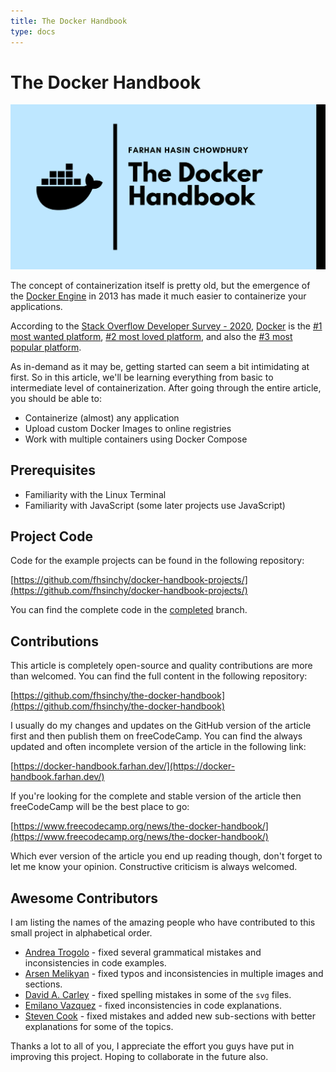 ```yaml
---
title: The Docker Handbook
type: docs
---
```


# The Docker Handbook

![](docker-handbook-preview.png)

The concept of containerization itself is pretty old, but the emergence of the [Docker Engine](https://docs.docker.com/get-started/overview/#docker-engine) in 2013 has made it much easier to containerize your applications.

According to the [Stack Overflow Developer Survey - 2020](https://insights.stackoverflow.com/survey/2020#overview), [Docker](https://docker.com/) is the [\#1 most wanted platform](https://insights.stackoverflow.com/survey/2020#technology-most-loved-dreaded-and-wanted-platforms-wanted5), [\#2 most loved platform](https://insights.stackoverflow.com/survey/2020#technology-most-loved-dreaded-and-wanted-platforms-loved5), and also the [\#3 most popular platform](https://insights.stackoverflow.com/survey/2020#technology-platforms).

As in-demand as it may be, getting started can seem a bit intimidating at first. So in this article, we'll be learning everything from basic to intermediate level of containerization. After going through the entire article, you should be able to:

* Containerize \(almost\) any application
* Upload custom Docker Images to online registries
* Work with multiple containers using Docker Compose

## Prerequisites

* Familiarity with the Linux Terminal
* Familiarity with JavaScript \(some later projects use JavaScript\)

## Project Code

Code for the example projects can be found in the following repository:

[https://github.com/fhsinchy/docker-handbook-projects/](https://github.com/fhsinchy/docker-handbook-projects/)

You can find the complete code in the [completed](https://github.com/fhsinchy/docker-handbook-projects/tree/completed) branch.

## Contributions

This article is completely open-source and quality contributions are more than welcomed. You can find the full content in the following repository:

[https://github.com/fhsinchy/the-docker-handbook](https://github.com/fhsinchy/the-docker-handbook)

I usually do my changes and updates on the GitHub version of the article first and then publish them on freeCodeCamp. You can find the always updated and often incomplete version of the article in the following link:

[https://docker-handbook.farhan.dev/](https://docker-handbook.farhan.dev/)

If you're looking for the complete and stable version of the article then freeCodeCamp will be the best place to go:

[https://www.freecodecamp.org/news/the-docker-handbook/](https://www.freecodecamp.org/news/the-docker-handbook/)

Which ever version of the article you end up reading though, don't forget to let me know your opinion. Constructive criticism is always welcomed.

## Awesome Contributors

I am listing the names of the amazing people who have contributed to this small project in alphabetical order.

* [Andrea Trogolo](https://github.com/ATrogolo) - fixed several grammatical mistakes and inconsistencies in code examples.
* [Arsen Melikyan](https://github.com/bugron) - fixed typos and inconsistencies in multiple images and sections.
* [David A. Carley](https://github.com/dacarley) - fixed spelling mistakes in some of the `svg` files.
* [Emilano Vazquez](https://github.com/gamba47) - fixed inconsistencies in code explanations.
* [Steven Cook](https://github.com/Dez-BlueRose) - fixed mistakes and added new sub-sections with better explanations for some of the topics.

Thanks a lot to all of you, I appreciate the effort you guys have put in improving this project. Hoping to collaborate in the future also.

